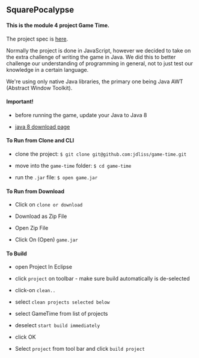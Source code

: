 ## SquarePocalypse

#### This is the module 4 project Game Time.

The project spec is [here](https://github.com/turingschool/lesson_plans/blob/master/ruby_04-apis_and_scalability/gametime_project.markdown).

Normally the project is done in JavaScript, however we decided to take on the extra challenge of writing the game in Java.  We did this to better challenge our understanding of programming in general, not to just test our knowledge in a certain language.

We're using only native Java libraries, the primary one being Java AWT (Abstract Window Toolkit).

#### Important!

* before running the game, update your Java to Java 8

* [java 8 download page](http://www.oracle.com/technetwork/java/javase/downloads/jre8-downloads-2133155.html)

#### To Run from Clone and CLI

* clone the project: `$ git clone git@github.com:jdliss/game-time.git`

* move into the `game-time` folder: `$ cd game-time`

* run the `.jar` file: `$ open game.jar`


#### To Run from Download

* Click on `clone or download` 

* Download as Zip File

* Open Zip File

* Click On (Open) `game.jar`

#### To Build

* open Project In Eclipse

* click `project` on toolbar - make sure build automatically is de-selected

* click-on `clean..`

* select `clean projects selected below`

* select GameTime from list of projects 

* deselect `start build immediately`

* click OK

* Select `project` from tool bar and click `build project`




